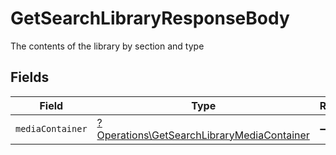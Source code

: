 # GetSearchLibraryResponseBody

The contents of the library by section and type


## Fields

| Field                                                                                                   | Type                                                                                                    | Required                                                                                                | Description                                                                                             |
| ------------------------------------------------------------------------------------------------------- | ------------------------------------------------------------------------------------------------------- | ------------------------------------------------------------------------------------------------------- | ------------------------------------------------------------------------------------------------------- |
| `mediaContainer`                                                                                        | [?Operations\GetSearchLibraryMediaContainer](../../Models/Operations/GetSearchLibraryMediaContainer.md) | :heavy_minus_sign:                                                                                      | N/A                                                                                                     |